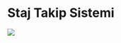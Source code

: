 # Staj Takip Sistemi

![](https://i.pinimg.com/originals/de/62/f1/de62f1d27616b46d59b8be22bc059bf7.jpg)
